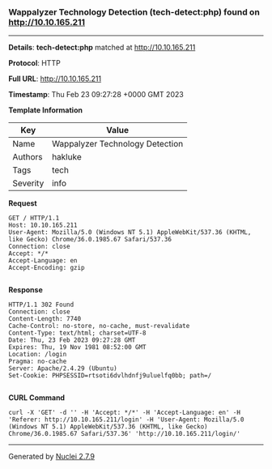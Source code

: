 ### Wappalyzer Technology Detection (tech-detect:php) found on http://10.10.165.211
---
**Details**: **tech-detect:php**  matched at http://10.10.165.211

**Protocol**: HTTP

**Full URL**: http://10.10.165.211

**Timestamp**: Thu Feb 23 09:27:28 +0000 GMT 2023

**Template Information**

| Key | Value |
|---|---|
| Name | Wappalyzer Technology Detection |
| Authors | hakluke |
| Tags | tech |
| Severity | info |

**Request**
```http
GET / HTTP/1.1
Host: 10.10.165.211
User-Agent: Mozilla/5.0 (Windows NT 5.1) AppleWebKit/537.36 (KHTML, like Gecko) Chrome/36.0.1985.67 Safari/537.36
Connection: close
Accept: */*
Accept-Language: en
Accept-Encoding: gzip


```

**Response**
```http
HTTP/1.1 302 Found
Connection: close
Content-Length: 7740
Cache-Control: no-store, no-cache, must-revalidate
Content-Type: text/html; charset=UTF-8
Date: Thu, 23 Feb 2023 09:27:28 GMT
Expires: Thu, 19 Nov 1981 08:52:00 GMT
Location: /login
Pragma: no-cache
Server: Apache/2.4.29 (Ubuntu)
Set-Cookie: PHPSESSID=rtsoti6dvlhdnfj9uluelfq0bb; path=/


```


**CURL Command**
```
curl -X 'GET' -d '' -H 'Accept: */*' -H 'Accept-Language: en' -H 'Referer: http://10.10.165.211/login' -H 'User-Agent: Mozilla/5.0 (Windows NT 5.1) AppleWebKit/537.36 (KHTML, like Gecko) Chrome/36.0.1985.67 Safari/537.36' 'http://10.10.165.211/login/'
```
---
Generated by [Nuclei 2.7.9](https://github.com/projectdiscovery/nuclei)